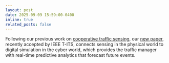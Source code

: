 ```yaml
---
layout: post
date: 2025-09-09 15:59:00-0400
inline: true
related_posts: false
---
```


Following our previous work on [cooperative traffic sensing](https://www.sciencedirect.com/science/article/pii/S0968090X24003255), our [new paper](https://ieeexplore.ieee.org/document/11153748), recently accepted by IEEE T-ITS, connects sensing in the physical world to digital simulation in the cyber world, which provides the traffic manager with real-time predictive analytics that forecast future events.
